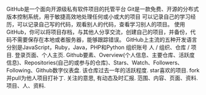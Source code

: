 GitHub是一个面向开源级私有软件项目的托管平台
Git是一款免费、开源的分布式版本控制系统，用于敏捷高效地处理任何或小或大的项目
可以记录自己的学习经历，可以记录自己写的代码，观看别人的代码，查看学习别人的项目。
使用GitHub，你可以将项目存档，与其他人分享交流，创建自己的项目，并备份，代码不需要保存在本地或者服务器，能够跟踪错误。
GitHub上主流的五种开发语言分别是JavaScript，Ruby，Java，PHP和Python
组织账号
人 / 组织、仓库 / 项目.
	登录页面、个人主页.
Github要素、Overview(个人信息、主要仓库、活跃度信息)、Repositories(自己的或参与的仓库)、Stars、Watch、Followers、Following、Github数字仪表盘.
该仓库过去一年的活跃程度.
	star喜欢的项目.
	fork并pull为他人项目打补丁.
关注的意思, 有动态及时汇报.
	范围、内容、页面、资料.
	项目、人、资料.
